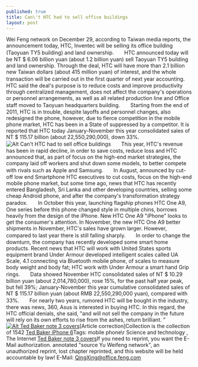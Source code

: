 ```yaml
---
published: true
title: Can\'t HTC had to sell office buildings
layout: post
---
```

Wei Feng network on December 29, according to Taiwan media reports, the announcement today, HTC, Inventec will be selling its office building (Taoyuan TY5 building) and land ownership.　　HTC announced today will be NT $ 6.06 billion yuan (about 1.2 billion yuan) sell Taoyuan TY5 building and land ownership. Through the deal, HTC will have more than 2.1 billion new Taiwan dollars (about 415 million yuan) of interest, and the whole transaction will be carried out in the first quarter of next year accounting.　　HTC said the deal\'s purpose is to reduce costs and improve productivity through centralized management, does not affect the company\'s operations or personnel arrangements, as well as all related production line and Office staff moved to Taoyuan headquarters building.　　Starting from the end of 2011, HTC is in trouble, despite layoffs and personnel changes, also redesigned the phone, however, due to fierce competition in the mobile phone market, HTC has been in a State of suppressed by a competitor. It is reported that HTC today January-November this year consolidated sales of NT $ 115.17 billion (about 22,550,290,000), down 33%.![Alt Can\'t HTC had to sell office buildings](https://c2.staticflickr.com/2/1701/23676235189_e780322ba1_b.jpg)　　This year, HTC\'s revenue has been in rapid decline, in order to save costs, reduce loss and HTC announced that, as part of focus on the high-end market strategies, the company laid off workers and shut down some models, to better compete with rivals such as Apple and Samsung.　　In August, announced by cut-off low end Smartphone HTC executives to cut costs, focus on the high-end mobile phone market, but some time ago, news that HTC has recently entered Bangladesh, Sri Lanka and other developing countries, selling some cheap Android phone, and after the company\'s transformation strategy paradox.　　In October this year, launching flagship phones HTC One A9, One series before this phone changed style in multiple chins, borrows heavily from the design of the iPhone. New HTC One A9 \"iPhone\" looks to get the consumer\'s attention. In November, the new HTC One A9 better shipments in November, HTC\'s sales have grown larger. However, compared to last year there is still falling sharply.　　In order to change the downturn, the company has recently developed some smart home products. Recent news that HTC will work with United States sports equipment brand Under Armour developed intelligent scales called UA Scale, 4.1 connecting via Bluetooth mobile phone, of scales to measure body weight and body fat; HTC work with Under Armour a smart hand Grip rings.　　Data showed November HTC consolidated sales of NT $ 10.29 billion yuan (about 2,014,780,000), rose 15%, for the past half year peak, but fell 39%; January-November this year cumulative consolidated sales of NT $ 115.17 billion yuan (about RMB 22,550,290,000 yuan), compared with 33%.　　For nearly two years, rumored HTC will be bought in the industry, there was news, 360, Asus is interested in buying HTC. In this regard, the HTC official denials, she said, \"and will not sell the company in the future will rely on its own efforts to rise from the ashes, return brilliant. ”[![Alt Ted Baker note 3 covers](http://www.nodcase.com/images/large/note3/ted_baker_no070_lrg.jpg)](http://www.nodcase.com/ted-baker-samsung-galaxy-note-3-case-tanalia-p-4072.html)[Article correction]Collection is the collection of 1542 [Ted Baker iPhone 6](http://incipiocase.tumblr.com/post/135408870078/about-tencent-weibos-death-former-employees-know)Tags: mobile phone\r Science and technology , The Internet [Ted Baker note 3 covers](http://www.nodcase.com/ted-baker-samsung-galaxy-note-3-case-tanalia-p-4072.html)If you need to reprint, you want the E-Mail authorization. annotated \"source Yu Weifeng network\", an unauthorized reprint, lost chapter reprinted, and this website will be held accountable by law! E-Mail: QingXing@office.feng.com